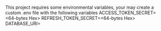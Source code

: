 
This project requires some environmental variables, your may create a custom .env file with the following variables
ACCESS_TOKEN_SECRET=<64-bytes Hex>
REFRESH_TOKEN_SECRET=<64-bytes Hex>
DATABASE_URI=<mongooseDB connection string>


